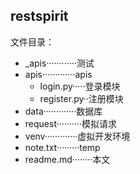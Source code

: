 restspirit
--------
文件目录：    

- _apis············测试     
- apis·············apis
	- login.py·····登录模块
	- register.py··注册模块
- data·············数据库
- request··········模拟请求
- venv·············虚拟开发环境
- note.txt·········temp
- readme.md········本文
